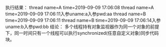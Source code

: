 执行结果：
thread name=A time=2019-09-09 17:06:08
thread name=A time=2019-09-09 17:06:11入参uname:a入参pwd:aa
thread name=B time=2019-09-09 17:06:11
thread name=B time=2019-09-09 17:06:14入参uname:b入参pwd:bb
结论：
多个线程持有对象监视器作为同一个对象的前提下，同一时间只有一个线程可以执行synchronized(任意自定义对象)同步代码块。
